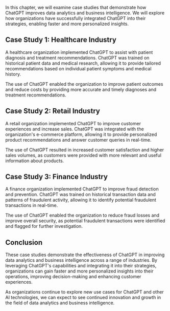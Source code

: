 

In this chapter, we will examine case studies that demonstrate how ChatGPT improves data analytics and business intelligence. We will explore how organizations have successfully integrated ChatGPT into their strategies, enabling faster and more personalized insights.

Case Study 1: Healthcare Industry
---------------------------------

A healthcare organization implemented ChatGPT to assist with patient diagnosis and treatment recommendations. ChatGPT was trained on historical patient data and medical research, allowing it to provide tailored recommendations based on individual patient symptoms and medical history.

The use of ChatGPT enabled the organization to improve patient outcomes and reduce costs by providing more accurate and timely diagnoses and treatment recommendations.

Case Study 2: Retail Industry
-----------------------------

A retail organization implemented ChatGPT to improve customer experiences and increase sales. ChatGPT was integrated with the organization's e-commerce platform, allowing it to provide personalized product recommendations and answer customer queries in real-time.

The use of ChatGPT resulted in increased customer satisfaction and higher sales volumes, as customers were provided with more relevant and useful information about products.

Case Study 3: Finance Industry
------------------------------

A finance organization implemented ChatGPT to improve fraud detection and prevention. ChatGPT was trained on historical transaction data and patterns of fraudulent activity, allowing it to identify potential fraudulent transactions in real-time.

The use of ChatGPT enabled the organization to reduce fraud losses and improve overall security, as potential fraudulent transactions were identified and flagged for further investigation.

Conclusion
----------

These case studies demonstrate the effectiveness of ChatGPT in improving data analytics and business intelligence across a range of industries. By leveraging ChatGPT's capabilities and integrating it into their strategies, organizations can gain faster and more personalized insights into their operations, improving decision-making and enhancing customer experiences.

As organizations continue to explore new use cases for ChatGPT and other AI technologies, we can expect to see continued innovation and growth in the field of data analytics and business intelligence.
